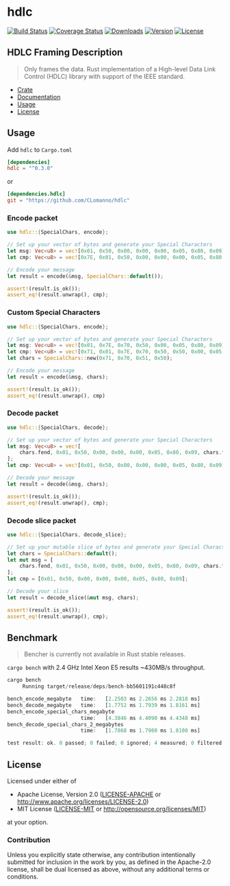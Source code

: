 # hdlc

[![Build Status](https://travis-ci.org/CLomanno/hdlc.svg?branch=master)](https://travis-ci.org/CLomanno/hdlc)
[![Coverage Status](https://coveralls.io/repos/github/CLomanno/hdlc/badge.svg?branch=master)](https://coveralls.io/github/CLomanno/hdlc?branch=master)
[![Downloads](https://img.shields.io/crates/d/hdlc.svg?style=flat-square)](https://crates.io/crates/hdlc/)
[![Version](https://img.shields.io/crates/v/hdlc.svg?style=flat-square)](https://crates.io/crates/hdlc/)
[![License](https://img.shields.io/crates/l/hdlc.svg?style=flat-square)](https://crates.io/crates/hdlc/)

## HDLC Framing Description

> Only frames the data.  Rust implementation of a High-level Data Link Control (HDLC) library with support of the IEEE standard.

* [Crate](https://crates.io/crates/hdlc)
* [Documentation](https://docs.rs/hdlc/)
* [Usage](#usage)
* [License](#license)

## Usage

Add `hdlc` to `Cargo.toml`

```toml
[dependencies]
hdlc = "^0.3.0"
```

or

```toml
[dependencies.hdlc]
git = "https://github.com/CLomanno/hdlc"
```

### Encode packet

```rust
use hdlc::{SpecialChars, encode};

// Set up your vector of bytes and generate your Special Characters
let msg: Vec<u8> = vec![0x01, 0x50, 0x00, 0x00, 0x00, 0x05, 0x80, 0x09];
let cmp: Vec<u8> = vec![0x7E, 0x01, 0x50, 0x00, 0x00, 0x00, 0x05, 0x80, 0x09, 0x7E];

// Encode your message
let result = encode(&msg, SpecialChars::default());

assert!(result.is_ok());
assert_eq!(result.unwrap(), cmp);
```

### Custom Special Characters

```rust
use hdlc::{SpecialChars, encode};

// Set up your vector of bytes and generate your Special Characters
let msg: Vec<u8> = vec![0x01, 0x7E, 0x70, 0x50, 0x00, 0x05, 0x80, 0x09];
let cmp: Vec<u8> = vec![0x71, 0x01, 0x7E, 0x70, 0x50, 0x50, 0x00, 0x05, 0x80, 0x09, 0x71];
let chars = SpecialChars::new(0x71, 0x70, 0x51, 0x50);

// Encode your message
let result = encode(&msg, chars);

assert!(result.is_ok());
assert_eq!(result.unwrap(), cmp)
```

### Decode packet

```rust
use hdlc::{SpecialChars, decode};

// Set up your vector of bytes and generate your Special Characters
let msg: Vec<u8> = vec![
    chars.fend, 0x01, 0x50, 0x00, 0x00, 0x00, 0x05, 0x80, 0x09, chars.fend,
];
let cmp: Vec<u8> = vec![0x01, 0x50, 0x00, 0x00, 0x00, 0x05, 0x80, 0x09];

// Decode your message
let result = decode(&msg, chars);

assert!(result.is_ok());
assert_eq!(result.unwrap(), cmp);
```

### Decode slice packet

```rust
use hdlc::{SpecialChars, decode_slice};

// Set up your mutable slice of bytes and generate your Special Characters
let chars = SpecialChars::default();
let mut msg = [
    chars.fend, 0x01, 0x50, 0x00, 0x00, 0x00, 0x05, 0x80, 0x09, chars.fend,
];
let cmp = [0x01, 0x50, 0x00, 0x00, 0x00, 0x05, 0x80, 0x09];

// Decode your slice
let result = decode_slice(&mut msg, chars);

assert!(result.is_ok());
assert_eq!(result.unwrap(), cmp);
```

## Benchmark

> Bencher is currently not available in Rust stable releases.

`cargo bench` with 2.4 GHz Intel Xeon E5 results ~430MB/s throughput.

```rust
cargo bench
     Running target/release/deps/bench-bb5601191c448c8f

bench_encode_megabyte   time:   [2.2503 ms 2.2656 ms 2.2818 ms]
bench_decode_megabyte   time:   [1.7752 ms 1.7939 ms 1.8161 ms]
bench_encode_special_chars_megabyte
                        time:   [4.3846 ms 4.4090 ms 4.4348 ms]
bench_decode_special_chars_2_megabytes
                        time:   [1.7868 ms 1.7980 ms 1.8108 ms]

test result: ok. 0 passed; 0 failed; 0 ignored; 4 measured; 0 filtered out
```

## License

Licensed under either of

* Apache License, Version 2.0 ([LICENSE-APACHE](LICENSE-APACHE) or <http://www.apache.org/licenses/LICENSE-2.0>)
* MIT License ([LICENSE-MIT](LICENSE-MIT) or <http://opensource.org/licenses/MIT>)

at your option.

### Contribution

Unless you explicitly state otherwise, any contribution intentionally submitted
for inclusion in the work by you, as defined in the Apache-2.0 license, shall be dual licensed as above, without any
additional terms or conditions.

